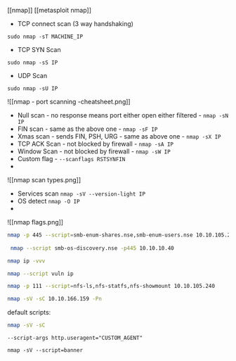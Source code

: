 [[nmap]]
[[metasploit nmap]]
* TCP connect scan (3 way handshaking)
````shell
sudo nmap -sT MACHINE_IP
````
* TCP SYN Scan
```shell
sudo nmap -sS IP
```
* UDP Scan
```shell
sudo nmap -sU IP
```
![[nmap - port scanning -cheatsheet.png]]

* Null scan - no response means port either open either filtered - `nmap -sN IP`
* FIN scan - same as the above one - `nmap -sF IP`
* Xmas scan - sends FIN, PSH, URG - same as above one - `nmap -sX IP`
* TCP ACK Scan - not blocked by firewall - `nmap -sA IP`
* Window Scan - not blocked by firewall - `nmap -sW IP`
* Custom flag - `--scanflags RSTSYNFIN`
*


![[nmap scan types.png]]


* Services scan `nmap -sV --version-light IP`
* OS detect `nmap -O IP`
*

![[nmap flags.png]]


```bash
nmap -p 445 --script=smb-enum-shares.nse,smb-enum-users.nse 10.10.105.240
 
 nmap --script smb-os-discovery.nse -p445 10.10.10.40

nmap ip -vvv

nmap --script vuln ip

nmap -p 111 --script=nfs-ls,nfs-statfs,nfs-showmount 10.10.105.240

nmap -sV -sC 10.10.166.159 -Pn
```

default scripts:
```bash
nmap -sV -sC 
```

`--script-args http.useragent="CUSTOM_AGENT"`

`nmap -sV --script=banner`